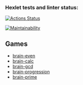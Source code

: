 ### Hexlet tests and linter status:
[![Actions Status](https://github.com/datsenko-md/backend-project-lvl1/workflows/hexlet-check/badge.svg)](https://github.com/datsenko-md/backend-project-lvl1/actions)

[![Maintainability](https://api.codeclimate.com/v1/badges/0cc99f352e024a59e91b/maintainability)](https://codeclimate.com/github/datsenko-md/backend-project-lvl1/maintainability)


## Games

* [brain-even](https://asciinema.org/a/mpJ2h6TjF3I6rqFtSWM8wsxXG)
* [brain-calc](https://asciinema.org/a/7Bt8elNNcQ2PpCKT48QxAHmmt)
* [brain-gcd](https://asciinema.org/a/UgxY6X7NZ19GB0PbEMcF7pQAs)
* [brain-progression](https://asciinema.org/a/RDsA85XaAHBhf8hBnnvcFetz8)
* [brain-prime](https://asciinema.org/a/KHR24pek1pfVKee0UipfNG47A)
